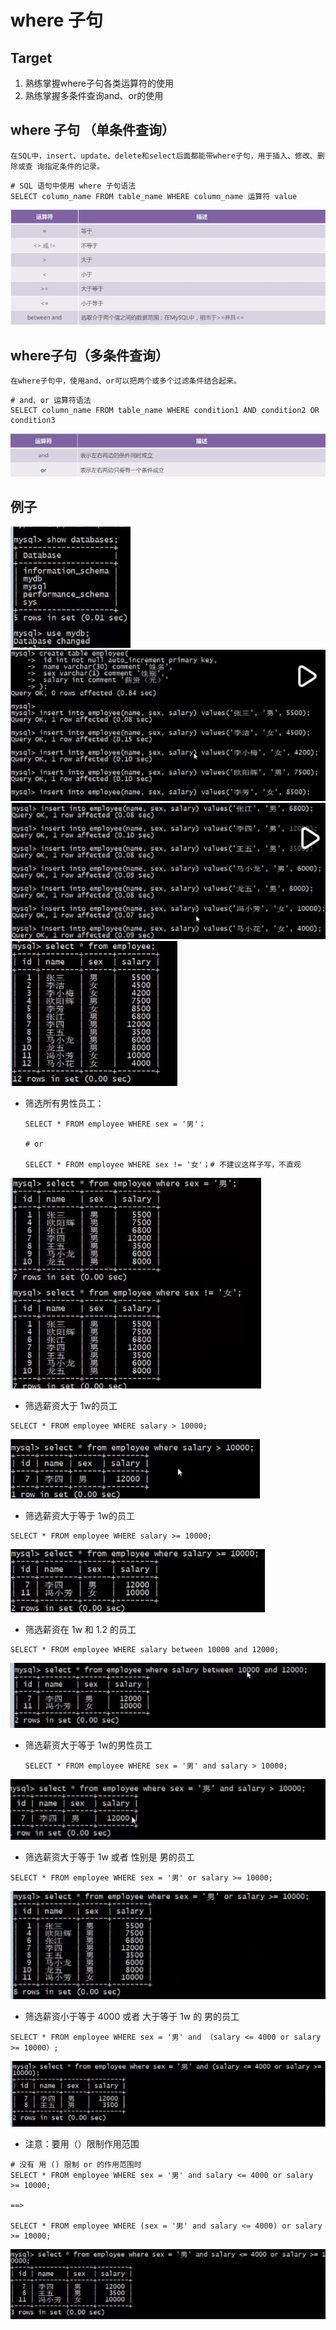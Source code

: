 # where 子句 

## Target

1. 熟练掌握where子句各类运算符的使用 
2. 熟练掌握多条件查询and、or的使用

## where 子句 （单条件查询）

`在SQL中，insert、update、delete和select后面都能带where子句，用于插入、修改、删除或查 询指定条件的记录。`



```mysql
# SQL 语句中使用 where 子句语法
SELECT column_name FROM table_name WHERE column_name 运算符 value
```

<img src="Resources/01.jpg"/>

## where子句（多条件查询）

`在where子句中，使用and、or可以把两个或多个过滤条件结合起来。`

```mysql
# and、or 运算符语法
SELECT column_name FROM table_name WHERE condition1 AND condition2 OR condition3
```

<img src="Resources/02.jpg"/>

## 例子

<img src="Resources/03.jpg"/>

<img src="Resources/04.jpg"/>

<img src="Resources/05.jpg"/>

<img src="Resources/06.jpg"/>

- 筛选所有男性员工：

  ```mysql
  SELECT * FROM employee WHERE sex = '男'；
  
  # or
  
  SELECT * FROM employee WHERE sex != '女'；# 不建议这样子写，不直观
  ```

  



<img src="Resources/07.jpg"/>

- 筛选薪资大于 1w的员工

```mysql
SELECT * FROM employee WHERE salary > 10000;
```

<img src="Resources/08.jpg"/>

- 筛选薪资大于等于 1w的员工

```mysql
SELECT * FROM employee WHERE salary >= 10000;
```

<img src="Resources/09.jpg"/>

- 筛选薪资在 1w 和 1.2 的员工

```mysql
SELECT * FROM employee WHERE salary between 10000 and 12000;
```

<img src="Resources/10.jpg"/>

- 筛选薪资大于等于 1w的男性员工

  ```mysql
  SELECT * FROM employee WHERE sex = '男' and salary > 10000;
  ```

  

<img src="Resources/11.jpg"/>

- 筛选薪资大于等于 1w 或者 性别是 男的员工

```mysql
SELECT * FROM employee WHERE sex = '男' or salary >= 10000;
```

<img src="Resources/12.jpg"/>

- 筛选薪资小于等于 4000 或者 大于等于 1w 的 男的员工

```mysql
SELECT * FROM employee WHERE sex = '男' and （salary <= 4000 or salary >= 10000）;
```

<img src="Resources/13.jpg"/>

- 注意：要用（）限制作用范围

```mysql
# 没有 用 () 限制 or 的作用范围时
SELECT * FROM employee WHERE sex = '男' and salary <= 4000 or salary >= 10000;

==>

SELECT * FROM employee WHERE (sex = '男' and salary <= 4000) or salary >= 10000;
```

<img src="Resources/14.jpg"/>